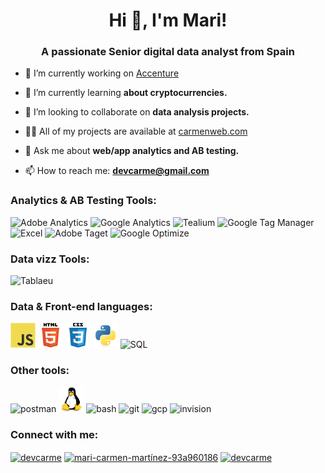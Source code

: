 <h1 align="center">Hi 👋, I'm Mari!</h1>
   

                  
<h3 align="center">A passionate Senior digital data analyst from Spain</h3>


- 🔭 I’m currently working on [Accenture](https://www.accenture.com/us-en)

- 🌱 I’m currently learning **about cryptocurrencies.**

- 👯 I’m looking to collaborate on **data analysis projects.**

- 👨‍💻 All of my projects are available at [carmenweb.com](carmenweb.com)

- 💬 Ask me about **web/app analytics and AB testing.**

- 📫 How to reach me: **devcarme@gmail.com**

<h3 align="left">Analytics & AB Testing Tools:</h3>
<p align="left"> 
  <img src="https://is3-ssl.mzstatic.com/image/thumb/Purple122/v4/6d/43/f5/6d43f512-2608-9cb6-ffdb-4adcb3bc5025/AppIcon-0-0-1x_U007emarketing-0-0-0-5-0-0-sRGB-0-0-0-GLES2_U002c0-512MB-85-220-0-0.png/246x0w.webp" alt="Adobe Analytics" width="40" height="40" />
  <img src="https://is3-ssl.mzstatic.com/image/thumb/Purple112/v4/e3/0d/8f/e30d8fc0-6a22-3287-ee02-bf9f7b001949/logo_google_analytics_color-0-1x_U007emarketing-0-0-0-6-0-0-85-220.png/350x350.png" alt="Google Analytics" width="40" height="40" />
  <img src="http://tealium.com/wp-content/uploads/2016/03/tealium_logo_on_blue_400x180.jpg" alt="Tealium" width="80" height="40" />
  <img src="https://www.gstatic.com/analytics-suite/header/suite/v2/ic_tag_manager.svg" alt="Google Tag Manager" width="40" height="40" />
  <img src="https://upload.wikimedia.org/wikipedia/commons/thumb/3/34/Microsoft_Office_Excel_%282019%E2%80%93present%29.svg/512px-Microsoft_Office_Excel_%282019%E2%80%93present%29.svg.png" alt="Excel" width="40" height="40" />
  <img src="https://helpx.adobe.com/content/dam/help/images/Marketing_Cloud/mc_target_noshadow_128.png" alt="Adobe Taget" width="40" height="40" />
  <img src="https://www.gstatic.com/analytics-suite/header/suite/v2/logo_optimize_icon_color.svg" alt="Google Optimize" width="40" height="40" />
 </p>
 <h3 align="left">Data vizz Tools:</h3>
 <p>
      <img src="https://logos-world.net/wp-content/uploads/2021/10/Tableau-Logo-700x394.png" alt="Tablaeu" width="80" height="40" />
 </p>
 
 <h3 align="left">Data & Front-end languages:</h3>
 <p>
    <img src="https://raw.githubusercontent.com/devicons/devicon/master/icons/javascript/javascript-original.svg" alt="javascript" width="40" height="40"/>
    <img src="https://raw.githubusercontent.com/devicons/devicon/master/icons/html5/html5-original-wordmark.svg" alt="html5" width="40" height="40"/>
    <img src="https://raw.githubusercontent.com/devicons/devicon/master/icons/css3/css3-original-wordmark.svg" alt="css3" width="40" height="40"/>
    <img src="https://raw.githubusercontent.com/devicons/devicon/master/icons/python/python-original.svg" alt="python" width="40" height="40"/>
    <img src="https://upload.wikimedia.org/wikipedia/commons/thumb/8/87/Sql_data_base_with_logo.png/320px-Sql_data_base_with_logo.png" alt="SQL" width="80" height="40"/>
 </p>
 
 <h3 align="left">Other tools:</h3>
 <p>
    <img src="https://www.vectorlogo.zone/logos/getpostman/getpostman-icon.svg" alt="postman" width="40" height="40"/>
    <img src="https://raw.githubusercontent.com/devicons/devicon/master/icons/linux/linux-original.svg" alt="linux" width="40" height="40"/>
    <img src="https://www.vectorlogo.zone/logos/gnu_bash/gnu_bash-icon.svg" alt="bash" width="40" height="40"/>
    <img src="https://www.vectorlogo.zone/logos/git-scm/git-scm-icon.svg" alt="git" width="40" height="40"/>
    <img src="https://www.vectorlogo.zone/logos/google_cloud/google_cloud-icon.svg" alt="gcp" width="40" height="40"/>
    <img src="https://www.vectorlogo.zone/logos/invisionapp/invisionapp-icon.svg" alt="invision" width="40" height="40"/>
 </p>

<h3 align="left">Connect with me:</h3>
<p align="left">
<a href="https://twitter.com/devcarme" target="blank"><img align="center" src="https://raw.githubusercontent.com/rahuldkjain/github-profile-readme-generator/master/src/images/icons/Social/twitter.svg" alt="devcarme" height="30" width="40" /></a>
<a href="https://linkedin.com/in/mari-carmen-martínez-93a960186" target="blank"><img align="center" src="https://raw.githubusercontent.com/rahuldkjain/github-profile-readme-generator/master/src/images/icons/Social/linked-in-alt.svg" alt="mari-carmen-martínez-93a960186" height="30" width="40" /></a>
<a href="https://instagram.com/devcarme" target="blank"><img align="center" src="https://raw.githubusercontent.com/rahuldkjain/github-profile-readme-generator/master/src/images/icons/Social/instagram.svg" alt="devcarme" height="30" width="40" /></a>
</p>
